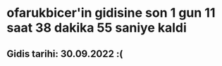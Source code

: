 # ofarukbicer'in gidisine son 1 gun 11 saat 38 dakika 55 saniye kaldi

## Gidis tarihi: 30.09.2022 :(